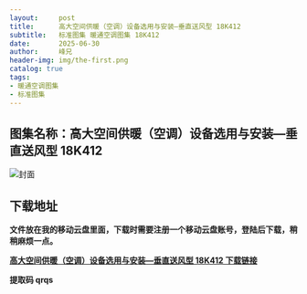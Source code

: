 ```yaml
---
layout:     post
title:      高大空间供暖（空调）设备选用与安装—垂直送风型 18K412
subtitle:   标准图集 暖通空调图集 18K412	
date:       2025-06-30
author:     峰兄
header-img: img/the-first.png
catalog: true
tags:
- 暖通空调图集
- 标准图集
---
```

## 图集名称：高大空间供暖（空调）设备选用与安装—垂直送风型 18K412
![封面](https://pic1.imgdb.cn/item/6864e7d558cb8da5c88808a5.jpg)


## 下载地址 ##
**文件放在我的移动云盘里面，下载时需要注册一个移动云盘账号，登陆后下载，稍稍麻烦一点。**  
  
[**高大空间供暖（空调）设备选用与安装—垂直送风型 18K412 下载链接**](https://caiyun.139.com/w/i/2nQR7hMisEEe9)


**提取码 qrqs**

